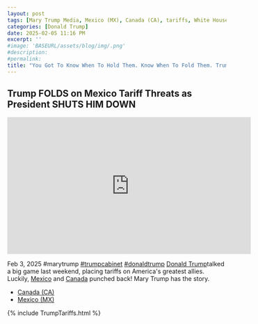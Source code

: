 ```yaml
---
layout: post
tags: [Mary Trump Media, Mexico (MX), Canada (CA), tariffs, White House (WH), politics]
categories: [Donald Trump]
date: 2025-02-05 11:16 PM
excerpt: ''
#image: 'BASEURL/assets/blog/img/.png'
#description:
#permalink:
title: "You Got To Know When To Hold Them. Know When To Fold Them. Trump Folded Like a Cheap Suit On His Tariff Cards"
---
```



## Trump FOLDS on Mexico Tariff Threats as President SHUTS HIM DOWN

<iframe width="560" height="315" src="https://www.youtube.com/embed/GdCE54Dmu0M?si=TXiX6x1zAqYzh4bW" title="YouTube video player" frameborder="0" allow="accelerometer; autoplay; clipboard-write; encrypted-media; gyroscope; picture-in-picture; web-share" referrerpolicy="strict-origin-when-cross-origin" allowfullscreen></iframe>

Feb 3, 2025  #marytrump [#trumpcabinet](https://www.whitehouse.gov/) [#donaldtrump](https://www.whitehouse.gov/)
[Donald Trump](https://www.whitehouse.gov/)talked a big game last weekend, placing tariffs on America's greatest allies. Luckily, [Mexico](https://www.gob.mx/) and [Canada](https://www.canada.ca/) punched back! Mary Trump has the story. 

- [Canada (CA)](https://www.canada.ca/)
- [Mexico (MX)](https://www.gob.mx/)


{% include TrumpTariffs.html %}
